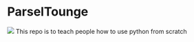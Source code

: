 # ParselTounge

![](https://pixabay.com/static/uploads/photo/2014/11/23/21/22/green-tree-python-543243_960_720.jpg)
This repo is to teach people how to use python from scratch
